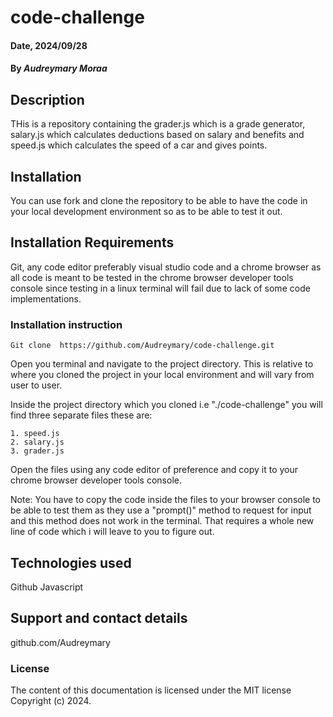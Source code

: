 # code-challenge


#### Date, 2024/09/28

#### By *Audreymary Moraa*

## Description
THis is a repository containing the grader.js which is a grade generator, salary.js which calculates deductions based on salary and benefits and speed.js which calculates the speed of a car and gives points.

## Installation
You can use fork and clone the repository to be able to have the code in your local development environment so as to be able to test it out.

## Installation Requirements
Git, any code editor preferably visual studio code and a chrome browser as all code is meant to be tested in the chrome browser developer tools console since testing in a linux terminal will fail due to lack of some code implementations.

### Installation instruction

```
Git clone  https://github.com/Audreymary/code-challenge.git

```

Open you terminal and navigate to the project directory. This is relative to where you cloned the project in your local environment and will vary from user to user.

Inside the project directory which you cloned i.e "./code-challenge" you will find three separate files these are:

```
1. speed.js
2. salary.js
3. grader.js

```
Open the files using any code editor of preference and copy it to your chrome browser developer tools console.

Note: You have to copy the code inside the files to your browser console to be able to test them as they use a "prompt()" method to request for input and this method does not work in the terminal. That requires a whole new line of code which i will leave to you to figure out.

## Technologies used
Github
Javascript

## Support and contact details
github.com/Audreymary

### License
The content of this documentation is licensed under the MIT license
Copyright (c) 2024.
